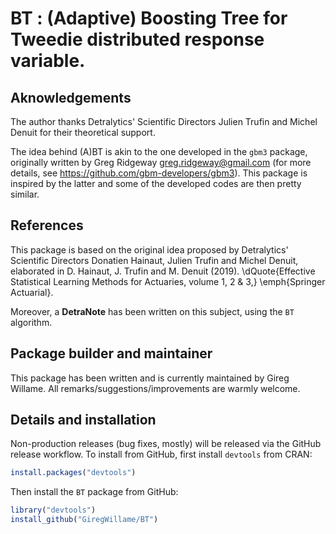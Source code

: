 # BT : (Adaptive) Boosting Tree for Tweedie distributed response variable.

## Aknowledgements

The author thanks Detralytics' Scientific Directors Julien Trufin and Michel Denuit for their theoretical support.

The idea behind (A)BT is akin to the one developed in the `gbm3` package, originally written by Greg Ridgeway <greg.ridgeway@gmail.com> (for more details, see https://github.com/gbm-developers/gbm3).
This package is inspired by the latter and some of the developed codes are then pretty similar.

## References

This package is based on the original idea proposed by Detralytics' Scientific Directors Donatien Hainaut, Julien Trufin and Michel Denuit, elaborated in
D. Hainaut, J. Trufin and M. Denuit (2019). \dQuote{Effective Statistical Learning Methods for Actuaries, volume 1, 2 & 3,} \emph{Springer Actuarial}.

Moreover, a **DetraNote** has been written on this subject, using the `BT` algorithm.

## Package builder and maintainer

This package has been written and is currently maintained by Gireg Willame.
All remarks/suggestions/improvements are warmly welcome.

## Details and installation

Non-production releases (bug fixes, mostly) will be released via the GitHub
release workflow. To install from GitHub, first install `devtools` from CRAN:

```r
install.packages("devtools")
```

Then install the `BT` package from GitHub:

```r
library("devtools")
install_github("GiregWillame/BT")
```
